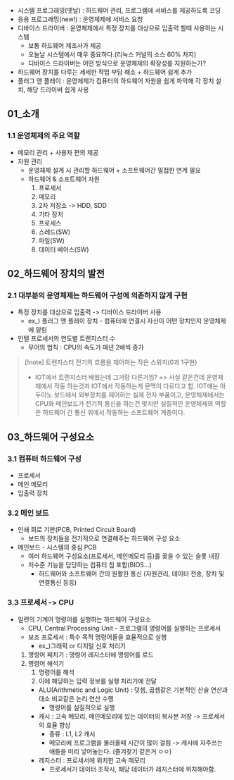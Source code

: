 - 시스템 프로그래밍(옛날) : 하드웨어 관리, 프로그램에 서비스를 제공하도록 코딩
- 응용 프로그래밍(new!) : 운영체제에 서비스 요청
- 디바이스 드라이버 : 운영체제에서 특정 장치를 대상으로 입출력 할때 사용하는 시스템
	- 보통 하드웨어 제조사가 제공
	- 오늘날 시스템에서 매우 중요하다.(리눅스 커널의 소스 60% 차지)
	- 디바이스 드라이버는 어떤 방식으로 운영체제의 확장성를 지원하는가?
- 하드웨어 장치를 다루는 세세한 작업 부담 해소 + 하드웨어 쉽게 추가
- 플러그 앤 플레이 : 운영체제가 컴퓨터의 하드웨어 자원을 쉽게 파악해 각 장치 설치, 해당 드라이버 쉽게 사용

## 01_소개
### 1.1 운영체제의 주요 역할
- 메모리 관리 + 사용자 편의 제공
- 자원 관리
	- 운영체제 설계 시 관리할 하드웨어 + 소프트웨어간 밀접한 연계 필요
	- 하드웨어 & 소프트웨어 자원
		1. 프로세서
		2. 메모리
		3. 2차 저장소 -> HDD, SDD
		4. 기타 장치
		5. 프로세스 
		6. 스레드(SW)
		7. 파일(SW)
		8. 데이터 베이스(SW)


## 02_하드웨어 장치의 발전
### 2.1 대부분의 운영체제는 하드웨어 구성에 의존하지 않게 구현
- 특정 장치를 대상으로 입출력 -> 디바이스 드라이버 사용
	- ex_) 플러그 앤 플레이 장치 - 컴퓨터에 연결시 자신이 어떤 장치인지 운영체제에 알림
- 인텔 프로세서의 연도별 트랜지스터 수
	- 무어의 법칙 : CPU의 속도가 매년 2배씩 증가

>[!note] 트렌지스터
>전기의 흐름을 제어하는 작은 스위치(0과 1구현)
>- IOT에서 트렌지스터 배웠는데 그거랑 다른거임?
>  => 사실 같은건데 운영체제에서 작동 하는것과 IOT에서 작동하는게 문맥이 다르다고 함. 
>  IOT에는 아두이노 보드에서 외부장치를 제어하는 실제 전자 부품이고, 
>  운영체제에서는 CPU와 메인보드가 전기적 통신을 하는건 맞지만 실질적인 운영체제의 역할은 하드웨어 간 통신 위에서 작동하는 소프트웨어 계층이다.

## 03_하드웨어 구성요소
### 3.1 컴퓨터 하드웨어 구성
- 프로세서
- 메인 메모리
- 입출력 장치

### 3.2 메인 보드
- 인쇄 회로 기판(PCB, Printed Circuit Board)
	- 보드의 장치들을 전기적으로 연결해주는 하드웨어 구성 요소
- 메인보드 - 시스템의 중심 PCB
	- 여러 하드웨어 구성요소(프로세서, 메인메모리 등)를 꽂을 수 있는 슬롯 내장
	- 저수준 기능을 담당하는 컴퓨터 침 포함(BIOS...)
		- 하드웨어와 소프트웨어 간의 원활한 통신 (자원관리, 데이터 전송, 장치 및 연결통신 등등)

### 3.3 프로세서 -> CPU
- 일련의 기계어 명령어를 실행하는 하드웨어 구성요소
	- CPU, Central Processing Unit - 프로그램의 명령어를 실행하는 프로세서
	- 보조 프로세서 : 특수 목적 명령어들을 효율적으로 실행
		- ex_)그래픽 or 디지털 신호 처리기
	1. 명령어 페치기 : 명령어 레지스터에 명령어를 로드
	2. 명령어 해석기 
		1. 명령어를 해석
		2. 이에 해당하는 입력 정보를 실행 처리기에 전달
		- ALU(Arithmetic and Logic Unit) : 덧셈, 곱셈같은 기본적인 산술 연산과 대소 비교같은 논리 연산 수행
			- 명령어를 실질적으로 실행
		- 캐시 : 고속 메모리, 메인메모리에 있는 데이터의 복사본 저장 -> 프로세서의 효율 향상
			- 종류 : L1, L2 캐시
			- 메모리에 프로그램을 불러올때 시간이 많이 걸림 -> 캐시에 자주쓰는 애들을 미리 넣어놓는다. (즐겨찾기 같은거 ㅇㅇ)
		- 레지스터 : 프로세서에 위치한 고속 메모리
			- 프로세서가 데이터 조작시, 해당 데이터가 레지스터에 위치해야함.
